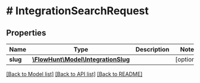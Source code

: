 # # IntegrationSearchRequest

## Properties

Name | Type | Description | Notes
------------ | ------------- | ------------- | -------------
**slug** | [**\FlowHunt\Model\IntegrationSlug**](IntegrationSlug.md) |  | [optional]

[[Back to Model list]](../../README.md#models) [[Back to API list]](../../README.md#endpoints) [[Back to README]](../../README.md)
